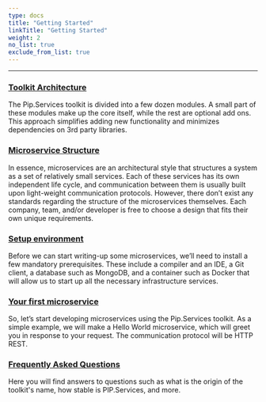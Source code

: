 ```yaml
---
type: docs
title: "Getting Started"
linkTitle: "Getting Started" 
weight: 2
no_list: true
exclude_from_list: true
---
```

---

### [Toolkit Architecture](toolkit_architecture)
The Pip.Services toolkit is divided into a few dozen modules. A small part of these modules make up the core itself, while the rest are optional add ons. This approach simplifies adding new functionality and minimizes dependencies on 3rd party libraries.

### [Microservice Structure](microservice_structure)
In essence, microservices are an architectural style that structures a system as a set of relatively small services. Each of these services has its own independent life cycle, and communication between them is usually built upon light-weight communication protocols. However, there don’t exist any standards regarding the structure of the microservices themselves. Each company, team, and/or developer is free to choose a design that fits their own unique requirements.

### [Setup environment](setup_environment)
Before we can start writing-up some microservices, we’ll need to install a few mandatory prerequisites. These include a compiler and an IDE, a Git client, a database such as MongoDB, and a container such as Docker that will allow us to start up all the necessary infrastructure services. 

### [Your first microservice](your_first_microservice)
So, let’s start developing microservices using the Pip.Services toolkit. As a simple example, we will make a Hello World microservice, which will greet you in response to your request. The communication protocol will be HTTP REST.

### [Frequently Asked Questions](faq)
Here you will find answers to questions such as what is the origin of the toolkit's name, how stable is PIP.Services, and more.
